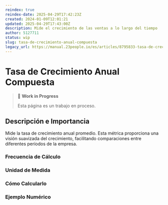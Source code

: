 ```yaml
---
reindex: true
reindex-date: 2025-04-29T17:42:23Z
created: 2024-01-09T12:01:21
updated: 2025-04-29T17:43:00Z
description: Mide el crecimiento de las ventas a lo largo del tiempo
author: 5127711
status: wip
slug: tasa-de-crecimiento-anual-compuesta
legacy_url: https://manual.23people.io/es/articles/8795833-tasa-de-crecimiento-anual-compuesta-carg
---
```


# Tasa de Crecimiento Anual Compuesta

> 🚧 **Work in Progress**
>
> Esta página es un trabajo en proceso.

## Descripción e Importancia

Mide la tasa de crecimiento anual promedio. Esta métrica proporciona una
visión suavizada del crecimiento, facilitando comparaciones entre diferentes
períodos de la empresa.

### Frecuencia de Cálculo

### Unidad de Medida

### Cómo Calcularlo

### Ejemplo Numérico
